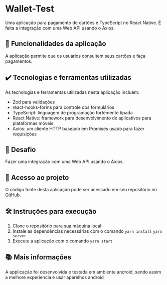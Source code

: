 
# Wallet-Test #

Uma aplicação para pagamento de cartões e TypeScript no React Native. É feita a integração com uma Web API usando o Axios.

## 🔨 Funcionalidades da aplicação ##

A aplicação permite que os usuários consultem seus cartões e faça pagamentos.

## ✔️ Tecnologias e ferramentas utilizadas ##

As tecnologias e ferramentas utilizadas nesta aplicação incluem:

* Zod para validações
* react-hooks-forms para controle dos formulários
* TypeScript: linguagem de programação fortemente tipada
* React Native: framework para desenvolvimento de aplicativos para plataformas móveis
* Axios: um cliente HTTP baseado em Promises usado para fazer requisições

## 🎯 Desafio ##

Fazer uma integração com uma Web API usando o Axios.

## 📁 Acesso ao projeto ##

O código fonte desta aplicação pode ser acessado em seu repositório no GitHub.

## 🛠️ Instruções para execução ##

1. Clone o repositório para sua máquina local
2. Instale as dependências necessárias com o comando
`yarn install`
`yarn server`
3. Execute a aplicação com o comando
`yarn start`

## 📚 Mais informações ##

A applicação foi desenvolvida e testada em ambiente android, sendo assim a melhore experiencia é usar aparelhos android